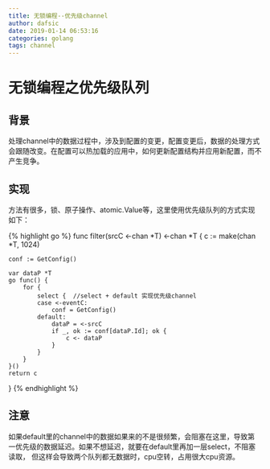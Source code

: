 ```yaml
---
title: 无锁编程--优先级channel
author: dafsic
date: 2019-01-14 06:53:16
categories: golang
tags: channel
---
```


# 无锁编程之优先级队列

## 背景
处理channel中的数据过程中，涉及到配置的变更，配置变更后，数据的处理方式会跟随改变。在配置可以热加载的应用中，如何更新配置结构并应用新配置，而不产生竞争。

## 实现
方法有很多，锁、原子操作、atomic.Value等，这里使用优先级队列的方式实现如下：

{% highlight go %}
func filter(srcC <-chan *T) <-chan *T {
	c := make(chan *T, 1024)

	conf := GetConfig()

	var dataP *T
	go func() {
		for {
			select {  //select + default 实现优先级channel
			case <-eventC:
				conf = GetConfig()
			default:
				dataP = <-srcC
				if _, ok := conf[dataP.Id]; ok {
					c <- dataP
				}
			}
		}
	}()
	return c
}
{% endhighlight %}

## 注意

如果default里的channel中的数据如果来的不是很频繁，会阻塞在这里，导致第一优先级的数据延迟。如果不想延迟，就要在default里再加一层select，不阻塞读取，
但这样会导致两个队列都无数据时，cpu空转，占用很大cpu资源。
